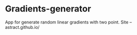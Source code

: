 # Gradients-generator

App for generate random linear gradients with two point.
Site – astract.github.io/
